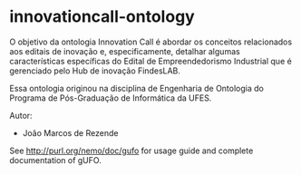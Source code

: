 # innovationcall-ontology
 
O objetivo da ontologia Innovation Call é abordar os conceitos relacionados aos editais de inovação e, especificamente, detalhar algumas características específicas do Edital de Empreendedorismo Industrial que é gerenciado pelo Hub de inovação FindesLAB.

Essa ontologia originou na disciplina de Engenharia de Ontologia do Programa de Pós-Graduação de Informática da UFES.

Autor:

* João Marcos de Rezende

See <http://purl.org/nemo/doc/gufo> for usage guide and complete documentation of gUFO.
